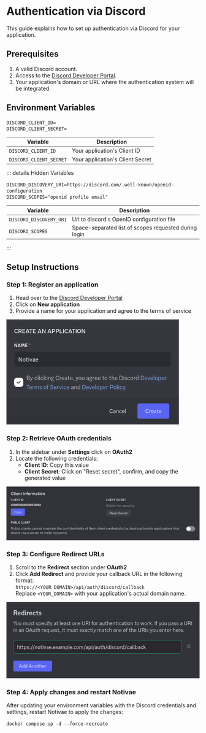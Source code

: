 # Authentication via Discord

This guide explains how to set up authentication via Discord for your application.

## Prerequisites

1. A valid Discord account.
2. Access to the [Discord Developer Portal](https://discord.com/developers/applications/).
3. Your application's domain or URL where the authentication system will be integrated.

## Environment Variables

```dotenv
DISCORD_CLIENT_ID=
DISCORD_CLIENT_SECRET=
```

| Variable                | Description                      |
|-------------------------|----------------------------------|
| `DISCORD_CLIENT_ID`     | Your application's Client ID     |
| `DISCORD_CLIENT_SECRET` | Your application's Client Secret |

::: details Hidden Variables

```dotenv
DISCORD_DISCOVERY_URI=https://discord.com/.well-known/openid-configuration
DISCORD_SCOPES="openid profile email"
```

| Variable                | Description                                           |
|-------------------------|-------------------------------------------------------|
| `DISCORD_DISCOVERY_URI` | Url to discord's OpenID configuration file            |
| `DISCORD_SCOPES`        | Space-separated list of scopes requested during login |

:::

## Setup Instructions

### Step 1: Register an application

1. Head over to the [Discord Developer Portal](https://discord.com/developers/applications/)
2. Click on **New application**
3. Provide a name for your application and agree to the terms of service

![Discord Create Application](assets/discord-create-application.png)

### Step 2: Retrieve OAuth credentials

1. In the sidebar under **Settings** click on **OAuth2**
2. Locate the following credentials:
   - **Client ID**: Copy this value 
   - **Client Secret**: Click on "Reset secret", confirm, and copy the generated value 

![Client ID and Client Secret](assets/discord-client-id-secret.png)

### Step 3: Configure Redirect URLs

1. Scroll to the **Redirect** section under **OAuth2**
2. Click **Add Redirect** and provide your callback URL in the following format: \
   `https://<YOUR DOMAIN>/api/auth/discord/callback` \
   Replace `<YOUR_DOMAIN>` with your application's actual domain name.

![Add Redirects](assets/discord-redirect-url.png)

### Step 4: Apply changes and restart Notivae

After updating your environment variables with the Discord credentials and settings, restart Notivae to apply the changes:

```shell
docker compose up -d --force-recreate
```
